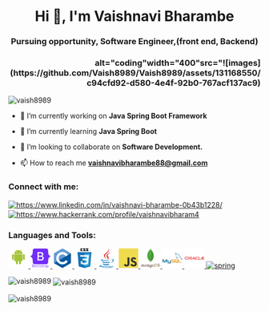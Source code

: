 <h1 align="center">Hi 👋, I'm Vaishnavi Bharambe</h1>
<h3 align="center">Pursuing opportunity, Software Engineer,(front end, Backend)</h3>

<h3 img align= "right"> alt="coding"width="400"src="![images](https://github.com/Vaish8989/Vaish8989/assets/131168550/c94cfd92-d580-4e4f-92b0-767acf137ac9)
</h3>
<p align="left"> <img src="https://komarev.com/ghpvc/?username=vaish8989&label=Profile%20views&color=0e75b6&style=flat" alt="vaish8989" /> </p>

- 🔭 I’m currently working on **Java Spring Boot Framework**

- 🌱 I’m currently learning **Java Spring Boot**

- 👯 I’m looking to collaborate on **Software Development.**

- 📫 How to reach me **vaishnavibharambe88@gmail.com**

<h3 align="left">Connect with me:</h3>
<p align="left">
<a href="https://linkedin.com/in/https://www.linkedin.com/in/vaishnavi-bharambe-0b43b1228/" target="blank"><img align="center" src="https://raw.githubusercontent.com/rahuldkjain/github-profile-readme-generator/master/src/images/icons/Social/linked-in-alt.svg" alt="https://www.linkedin.com/in/vaishnavi-bharambe-0b43b1228/" height="30" width="40" /></a>
<a href="https://www.hackerrank.com/https://www.hackerrank.com/profile/vaishnavibharam4" target="blank"><img align="center" src="https://raw.githubusercontent.com/rahuldkjain/github-profile-readme-generator/master/src/images/icons/Social/hackerrank.svg" alt="https://www.hackerrank.com/profile/vaishnavibharam4" height="30" width="40" /></a>
</p>

<h3 align="left">Languages and Tools:</h3>
<p align="left"> <a href="https://developer.android.com" target="_blank" rel="noreferrer"> <img src="https://raw.githubusercontent.com/devicons/devicon/master/icons/android/android-original-wordmark.svg" alt="android" width="40" height="40"/> </a> <a href="https://getbootstrap.com" target="_blank" rel="noreferrer"> <img src="https://raw.githubusercontent.com/devicons/devicon/master/icons/bootstrap/bootstrap-plain-wordmark.svg" alt="bootstrap" width="40" height="40"/> </a> <a href="https://www.cprogramming.com/" target="_blank" rel="noreferrer"> <img src="https://raw.githubusercontent.com/devicons/devicon/master/icons/c/c-original.svg" alt="c" width="40" height="40"/> </a> <a href="https://www.w3schools.com/css/" target="_blank" rel="noreferrer"> <img src="https://raw.githubusercontent.com/devicons/devicon/master/icons/css3/css3-original-wordmark.svg" alt="css3" width="40" height="40"/> </a> <a href="https://www.java.com" target="_blank" rel="noreferrer"> <img src="https://raw.githubusercontent.com/devicons/devicon/master/icons/java/java-original.svg" alt="java" width="40" height="40"/> </a> <a href="https://developer.mozilla.org/en-US/docs/Web/JavaScript" target="_blank" rel="noreferrer"> <img src="https://raw.githubusercontent.com/devicons/devicon/master/icons/javascript/javascript-original.svg" alt="javascript" width="40" height="40"/> </a> <a href="https://www.mongodb.com/" target="_blank" rel="noreferrer"> <img src="https://raw.githubusercontent.com/devicons/devicon/master/icons/mongodb/mongodb-original-wordmark.svg" alt="mongodb" width="40" height="40"/> </a> <a href="https://www.mysql.com/" target="_blank" rel="noreferrer"> <img src="https://raw.githubusercontent.com/devicons/devicon/master/icons/mysql/mysql-original-wordmark.svg" alt="mysql" width="40" height="40"/> </a> <a href="https://www.oracle.com/" target="_blank" rel="noreferrer"> <img src="https://raw.githubusercontent.com/devicons/devicon/master/icons/oracle/oracle-original.svg" alt="oracle" width="40" height="40"/> </a> <a href="https://spring.io/" target="_blank" rel="noreferrer"> <img src="https://www.vectorlogo.zone/logos/springio/springio-icon.svg" alt="spring" width="40" height="40"/> </a> </p>

<p><img align="left" src="https://github-readme-stats.vercel.app/api/top-langs?username=vaish8989&show_icons=true&locale=en&layout=compact" alt="vaish8989" /></p>

<p>&nbsp;<img align="center" src="https://github-readme-stats.vercel.app/api?username=vaish8989&show_icons=true&locale=en" alt="vaish8989" /></p>

<p><img align="center" src="https://github-readme-streak-stats.herokuapp.com/?user=vaish8989&" alt="vaish8989" /></p>

